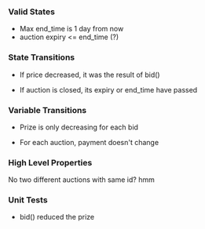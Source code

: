 ### Valid States

- Max end_time is 1 day from now
- auction expiry <= end_time (?)

### State Transitions

- If price decreased, it was the result of bid()

- If auction is closed, its expiry or end_time have passed

### Variable Transitions

- Prize is only decreasing for each bid

- For each auction, payment doesn't change

### High Level Properties

No two different auctions with same id? hmm

### Unit Tests

- bid() reduced the prize